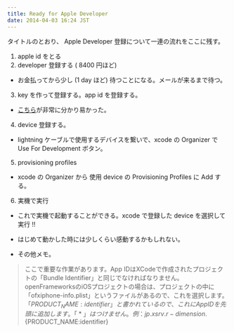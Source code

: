```yaml
---
title: Ready for Apple Developer
date: 2014-04-03 16:24 JST
---
```


タイトルのとおり、 Apple Developer 登録について一連の流れをここに残す。

1. apple id をとる
2. developer 登録する ( 8400 円ほど)
  - お金払ってから少し (1 day ほど) 待つことになる。メールが来るまで待つ。
3. key を作って登録する。app id を登録する。
  - [こちら](http://r-dimension.xsrv.jp/classes_j/ios_test/)が非常に分かり易かった。
4. device 登録する。
  - lightning ケーブルで使用するデバイスを繋いで、xcode の Organizer で Use For Development ボタン。
5. provisioning profiles
  - xcode の Organizer から 使用 device の Provisioning Profiles に Add する。
6. 実機で実行
  - これで実機で起動することができる。xcode で登録した device を選択して実行 !!
  - はじめて動かした時には少しくらい感動するかもしれない。

- その他メモ。

> ここで重要な作業があります。App IDはXCodeで作成されたプロジェクトの「Bundle Identifier」と同じでなければなりません。
openFrameworksのiOSプロジェクトの場合は、プロジェクトの中に「ofxiphone-info.plist」というファイルがあるので、これを選択します。「${PRODUCT_NAME:identifier}」と書かれているので、これにApp IDを先頭に追加します。「*」はつけません。
例：jp.xsrv.r-dimension.${PRODUCT_NAME:identifier}

